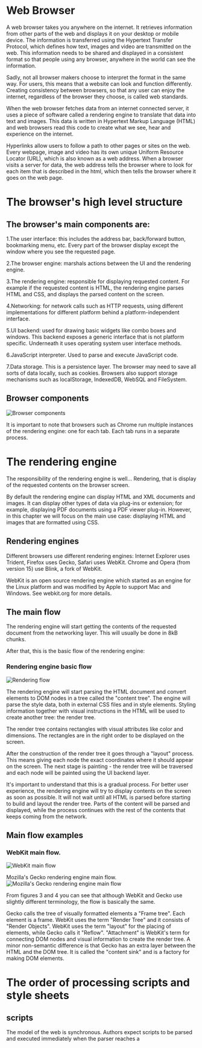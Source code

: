 # Web Browser

A web browser takes you anywhere on the internet.
It retrieves information from other parts of the web and displays it on your
desktop or mobile device. The information is transferred using the
Hypertext Transfer Protocol, which defines how text, images and video are
transmitted on the web. This information needs to be shared and displayed
in a consistent format so that people using any browser, anywhere in
the world can see the information.

Sadly, not all browser makers choose to interpret the format in the same way.
For users, this means that a website can look and function differently.
Creating consistency between browsers, so that any user can enjoy the
internet, regardless of the browser they choose, is called web standards.

When the web browser fetches data from an internet connected server, it uses
a piece of software called a rendering engine to translate that data into
text and images. This data is written in Hypertext Markup Language (HTML)
and web browsers read this code to create what we see, hear and experience
on the internet.

Hyperlinks allow users to follow a path to other pages or sites on the web.
Every webpage, image and video has its own unique Uniform Resource Locator
(URL), which is also known as a web address. When a browser visits a server
for data, the web address tells the browser where to look for each item that
is described in the html, which then tells the browser where it goes on the
web page.

# The browser's high level structure

## The browser's main components are:

1.The user interface: this includes the address bar, back/forward button,
bookmarking menu, etc. Every part of the browser display except the window
where you see the requested page.

2.The browser engine: marshals actions between the UI and the rendering engine.

3.The rendering engine: responsible for displaying requested content. For
example if the requested content is HTML, the rendering engine parses HTML
and CSS, and displays the parsed content on the screen.

4.Networking: for network calls such as HTTP requests, using different
implementations for different platform behind a platform-independent interface.

5.UI backend: used for drawing basic widgets like combo boxes and windows.
This backend exposes a generic interface that is not platform specific.
Underneath it uses operating system user interface methods.

6.JavaScript interpreter. Used to parse and execute JavaScript code.

7.Data storage. This is a persistence layer. The browser may need to
save all sorts of data locally, such as cookies. Browsers also support
storage mechanisms such as localStorage, IndexedDB, WebSQL and FileSystem.

## Browser components

![Browser components](https://i.ibb.co/47jVHx2/browse.jpg)

It is important to note that browsers such as Chrome run multiple
instances of the rendering engine: one for each tab. Each tab runs in
a separate process.

# The rendering engine

The responsibility of the rendering engine is well… Rendering, that is
display of the requested contents on the browser screen.

By default the rendering engine can display HTML and XML documents and images.
It can display other types of data via plug-ins or extension; for example,
displaying PDF documents using a PDF viewer plug-in. However, in this
chapter we will focus on the main use case: displaying HTML and images
that are formatted using CSS.

## Rendering engines

Different browsers use different rendering engines: Internet Explorer uses Trident, Firefox uses Gecko, Safari uses WebKit. Chrome and Opera (from version 15) use Blink, a fork of WebKit.

WebKit is an open source rendering engine which started as an engine for the Linux platform and was modified by Apple to support Mac and Windows. See webkit.org for more details.

## The main flow

The rendering engine will start getting the contents of the requested document from the networking layer. This will usually be done in 8kB chunks.

After that, this is the basic flow of the rendering engine:

### Rendering engine basic flow

![Rendering flow](https://i.ibb.co/yN9pDnJ/rendering-basic-flow.jpg)

The rendering engine will start parsing the HTML document and convert elements to DOM nodes in a tree called the "content tree". The engine will parse the style data, both in external CSS files and in style elements. Styling information together with visual instructions in the HTML will be used to create another tree: the render tree.

The render tree contains rectangles with visual attributes like color and dimensions. The rectangles are in the right order to be displayed on the screen.

After the construction of the render tree it goes through a "layout" process. This means giving each node the exact coordinates where it should appear on the screen. The next stage is painting - the render tree will be traversed and each node will be painted using the UI backend layer.

It's important to understand that this is a gradual process. For better user experience, the rendering engine will try to display contents on the screen as soon as possible. It will not wait until all HTML is parsed before starting to build and layout the render tree. Parts of the content will be parsed and displayed, while the process continues with the rest of the contents that keeps coming from the network.

## Main flow examples

### WebKit main flow.

![WebKit main flow](https://i.ibb.co/WF7q5nF/webkit-main-flow.jpg)

Mozilla's Gecko rendering engine main flow.
![Mozilla's Gecko rendering engine main flow](https://i.ibb.co/W0sSphQ/mozilla-geco.jpg)

From figures 3 and 4 you can see that although WebKit and Gecko use slightly different terminology, the flow is basically the same.

Gecko calls the tree of visually formatted elements a "Frame tree". Each element is a frame. WebKit uses the term "Render Tree" and it consists of "Render Objects". WebKit uses the term "layout" for the placing of elements, while Gecko calls it "Reflow". "Attachment" is WebKit's term for connecting DOM nodes and visual information to create the render tree. A minor non-semantic difference is that Gecko has an extra layer between the HTML and the DOM tree. It is called the "content sink" and is a factory for making DOM elements.

# The order of processing scripts and style sheets

## scripts

The model of the web is synchronous. Authors expect scripts to be parsed and executed immediately when the parser reaches a <script> tag. The parsing of the document halts until the script was executed. If the script is external then the resource must be first fetched from the network - this is also done synchronously, the parsing halts until the resource is fetched. This was the model for many years and is also specified in HTML 4 and 5 specifications. Authors could mark the script as "defer" and thus it will not halt the document parsing and will execute after it is parsed. HTML5 adds an option to mark the script as asynchronous so it will be parsed and executed by a different thread.

## Speculative parsing

Both Webkit and Firefox do this optimization. While executing scripts, another thread parses the rest of the document and finds out what other resources need to be loaded from the network and loads them. These way resources can be loaded on parallel connections and the overall speed is better. Note - the speculative parser doesn't modify the DOM tree and leaves that to the main parser, it only parses references to external resources like external scripts, style sheets and images.

## Style sheets

Style sheets on the other hand have a different model. Conceptually it seems that since style sheets don't change the DOM tree, there is no reason to wait for them and stop the document parsing. There is an issue, though, of scripts asking for style information during the document parsing stage. If the style is not loaded and parsed yet, the script will get wrong answers and apparently this caused lots of problems. It seems to be an edge case but is quite common. Firefox blocks all scripts when there is a style sheet that is still being loaded and parsed. Webkit blocks scripts only when they try to access for certain style properties that may be effected by unloaded style sheets.
